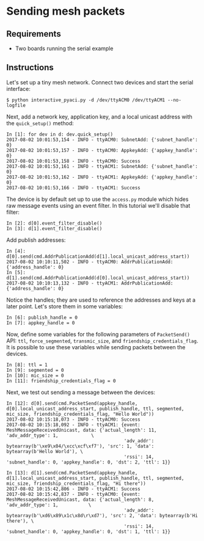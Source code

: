 # Sending mesh packets

## Requirements

- Two boards running the serial example

## Instructions

Let's set up a tiny mesh network. Connect two devices and start the serial interface:


    $ python interactive_pyaci.py -d /dev/ttyACM0 /dev/ttyACM1 --no-logfile


Next, add a network key, application key, and a local unicast address with the
`quick_setup()` method:


    In [1]: for dev in d: dev.quick_setup()
    2017-08-02 10:01:53,154 - INFO - ttyACM0: SubnetAdd: {'subnet_handle': 0}
    2017-08-02 10:01:53,157 - INFO - ttyACM0: AppkeyAdd: {'appkey_handle': 0}
    2017-08-02 10:01:53,158 - INFO - ttyACM0: Success
    2017-08-02 10:01:53,161 - INFO - ttyACM1: SubnetAdd: {'subnet_handle': 0}
    2017-08-02 10:01:53,162 - INFO - ttyACM1: AppkeyAdd: {'appkey_handle': 0}
    2017-08-02 10:01:53,166 - INFO - ttyACM1: Success

The device is by default set up to use the `access.py` module which hides
raw message events using an event filter. In this tutorial we'll disable that
filter:

    In [2]: d[0].event_filter_disable()
    In [3]: d[1].event_filter_disable()

Add publish addresses:


    In [4]: d[0].send(cmd.AddrPublicationAdd(d[1].local_unicast_address_start))
    2017-08-02 10:10:11,502 - INFO - ttyACM0: AddrPublicationAdd: {'address_handle': 0}
    In [5]: d[1].send(cmd.AddrPublicationAdd(d[0].local_unicast_address_start))
    2017-08-02 10:10:13,132 - INFO - ttyACM1: AddrPublicationAdd: {'address_handle': 0}


Notice the handles; they are used to reference the addresses and keys at a later point.
Let's store them in some variables:


    In [6]: publish_handle = 0
    In [7]: appkey_handle = 0

Now, define some variables for the following parameters of `PacketSend()` API: `ttl`, `force_segmented`, `transmic_size`, and `friendship_credentials_flag`.
It is possible to use these variables while sending packets between the devices.

    In [8]: ttl = 1
    In [9]: segmented = 0
    In [10]: mic_size = 0
    In [11]: friendship_credentials_flag = 0

Next, we test out sending a message between the devices:

    In [12]: d[0].send(cmd.PacketSend(appkey_handle, d[0].local_unicast_address_start, publish_handle, ttl, segmented, mic_size, friendship_credentials_flag, "Hello World"))
    2017-08-02 10:15:18,073 - INFO - ttyACM0: Success
    2017-08-02 10:15:18,092 - INFO - ttyACM1: {event: MeshMessageReceivedUnicast, data: {'actual_length': 11, 'adv_addr_type': 1,            \
                                               'adv_addr': bytearray(b'\xe9\x04/\xcc\xcf\xf7'), 'src': 1, 'data': bytearray(b'Hello World'), \
                                               'rssi': 14, 'subnet_handle': 0, 'appkey_handle': 0, 'dst': 2, 'ttl': 1}}

    In [13]: d[1].send(cmd.PacketSend(appkey_handle, d[1].local_unicast_address_start, publish_handle, ttl, segmented, mic_size, friendship_credentials_flag, "Hi there"))
    2017-08-02 10:15:42,806 - INFO - ttyACM1: Success
    2017-08-02 10:15:42,837 - INFO - ttyACM0: {event: MeshMessageReceivedUnicast, data: {'actual_length': 8, 'adv_addr_type': 1,           \
                                               'adv_addr': bytearray(b'\xd6\x89\x1c\x8d\r\xd7'), 'src': 2, 'data': bytearray(b'Hi there'), \
                                               'rssi': 14, 'subnet_handle': 0, 'appkey_handle': 0, 'dst': 1, 'ttl': 1}}

